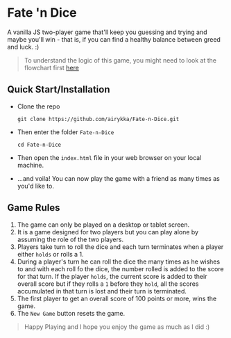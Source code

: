 # Fate 'n Dice

A vanilla JS two-player game that'll keep you guessing and trying and maybe you'll win - that is, if you can find a healthy balance between greed and luck. :)

> To understand the logic of this game, you might need to look at the flowchart first [here](https://github.com/airykka/Fate-n-Dice/blob/main/fate-n-dice-flowchart.png)

## Quick Start/Installation

<!-- prettier-ignore -->
* Clone the repo

  ```shell
  git clone https://github.com/airykka/Fate-n-Dice.git
  ```
* Then enter the folder ```Fate-n-Dice```

    ```shell
  cd Fate-n-Dice
  ```

* Then open the ```index.html``` file in your web browser on your local machine.

* ...and voila! You can now play the game with a friend as many times as you'd like to.

## Game Rules

1. The game can only be played on a desktop or tablet screen.
2. It is a game designed for two players but you can play alone by assuming the role of the two players.
3. Players take turn to roll the dice and each turn terminates when a player either `holds` or rolls a 1.
4. During a player's turn he can roll the dice the many times as he wishes to and with each roll fo the dice, the number rolled is added to the score for that turn. If the player `holds`, the current score is added to their overall score but if they rolls a `1` before they `hold`, all the scores accumulated in that turn is lost and their turn is terminated.
5. The first player to get an overall score of 100 points or more, wins the game.
6. The `New Game` button resets the game.

> Happy Playing and I hope you enjoy the game as much as I did :)
